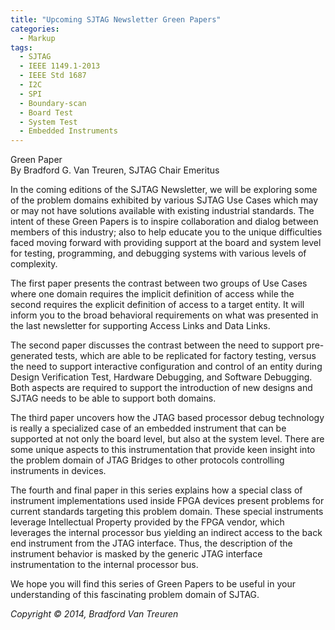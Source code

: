 ```yaml
---
title: "Upcoming SJTAG Newsletter Green Papers"
categories:
  - Markup
tags:
  - SJTAG
  - IEEE 1149.1-2013
  - IEEE Std 1687
  - I2C
  - SPI
  - Boundary-scan
  - Board Test
  - System Test
  - Embedded Instruments
---
```

Green Paper  
By Bradford G. Van Treuren, SJTAG Chair Emeritus

In the coming editions of the SJTAG Newsletter, we will be exploring some of the problem domains exhibited by various SJTAG Use Cases which may or may not have solutions available with existing industrial standards.  The intent of these Green Papers is to inspire collaboration and dialog between members of this industry; also to help educate you to the unique difficulties faced moving forward with providing support at the board and system level for testing, programming, and debugging systems with various levels of complexity.

The first paper presents the contrast between two groups of Use Cases where one domain requires the implicit definition of access while the second requires the explicit definition of access to a target entity.  It will inform you to the broad behavioral requirements on what was presented in the last newsletter for supporting Access Links and Data Links.

The second paper discusses the contrast between the need to support pre-generated tests, which are able to be replicated for factory testing, versus the need to support interactive configuration and control of an entity during Design Verification Test, Hardware Debugging, and Software Debugging.  Both aspects are required to support the introduction of new designs and SJTAG needs to be able to support both domains.

The third paper uncovers how the JTAG based processor debug technology is really a specialized case of an embedded instrument that can be supported at not only the board level, but also at the system level.  There are some unique aspects to this instrumentation that provide keen insight into the problem domain of JTAG Bridges to other protocols controlling instruments in devices.

The fourth and final paper in this series explains how a special class of instrument implementations used inside FPGA devices present problems for current standards targeting this problem domain.  These special instruments leverage Intellectual Property provided by the FPGA vendor, which leverages the internal processor bus yielding an indirect access to the back end instrument from the JTAG interface.  Thus, the description of the instrument behavior is masked by the generic JTAG interface instrumentation to the internal processor bus.

We hope you will find this series of Green Papers to be useful in your understanding of this fascinating problem domain of SJTAG.

*Copyright © 2014, Bradford Van Treuren*
